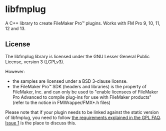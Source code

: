 libfmplug
=========

A C++ library to create FileMaker Pro™ plugins. Works with FM Pro 9, 10, 11, 12 and 13.

License
-------

The libfmplug library is licensed under the GNU Lesser General Public License, version 3 (LGPLv3).

However:
- the samples are licensed under a BSD 3-clause license.
- the FileMaker Pro™ SDK (headers and libraries) is the property of FileMaker, Inc. and can only be used to "enable
 licensees of FileMaker Pro Advanced to compile plug-ins for use with FileMaker products" (refer to the notice in FMWrapper/FMX*.h files)

Please note that if your plugin needs to be linked against the static version of libfmplug, you need to follow [the requirements explained in the GPL FAQ](http://www.gnu.org/licenses/gpl-faq.html#LGPLStaticVsDynamic). [Issue 1](https://github.com/tibogens/libfmplug/issues/1) is the place to discuss this.

